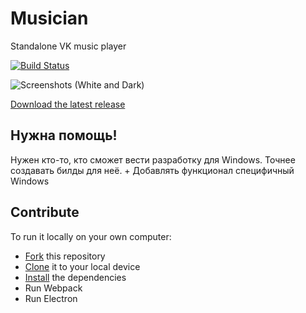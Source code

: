 # Musician
Standalone VK music player

[![Build Status](https://travis-ci.org/uenify/musician.svg?branch=master)](https://travis-ci.org/uenify/musician.svg?branch=master)

![Screenshots (White and Dark)](https://uenify.com/musician.jpg)

[Download the latest release](https://github.com/uenify/musician/releases)

## Нужна помощь!

Нужен кто-то, кто сможет вести разработку для Windows.
Точнее создавать билды для неё. + Добавлять функционал специфичный Windows

## Contribute

To run it locally on your own computer:

* [Fork](https://help.github.com/articles/fork-a-repo/) this repository
* [Clone](https://help.github.com/articles/cloning-a-repository/) it to your
  local device
* [Install](https://yarnpkg.com/en/docs/cli/install) the dependencies
* Run Webpack
* Run Electron